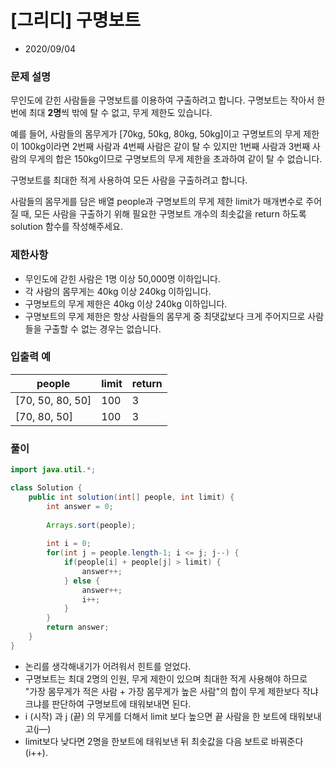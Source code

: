 # [그리디] 구명보트

* 2020/09/04

### **문제 설명**

무인도에 갇힌 사람들을 구명보트를 이용하여 구출하려고 합니다. 구명보트는 작아서 한 번에 최대 **2명**씩 밖에 탈 수 없고, 무게 제한도 있습니다.

예를 들어, 사람들의 몸무게가 [70kg, 50kg, 80kg, 50kg]이고 구명보트의 무게 제한이 100kg이라면 2번째 사람과 4번째 사람은 같이 탈 수 있지만 1번째 사람과 3번째 사람의 무게의 합은 150kg이므로 구명보트의 무게 제한을 초과하여 같이 탈 수 없습니다.

구명보트를 최대한 적게 사용하여 모든 사람을 구출하려고 합니다.

사람들의 몸무게를 담은 배열 people과 구명보트의 무게 제한 limit가 매개변수로 주어질 때, 모든 사람을 구출하기 위해 필요한 구명보트 개수의 최솟값을 return 하도록 solution 함수를 작성해주세요.

### 제한사항

- 무인도에 갇힌 사람은 1명 이상 50,000명 이하입니다.
- 각 사람의 몸무게는 40kg 이상 240kg 이하입니다.
- 구명보트의 무게 제한은 40kg 이상 240kg 이하입니다.
- 구명보트의 무게 제한은 항상 사람들의 몸무게 중 최댓값보다 크게 주어지므로 사람들을 구출할 수 없는 경우는 없습니다.

### 입출력 예

|people|limit|return|
|------|-----|------|
|[70, 50, 80, 50]|100|3|
|[70, 80, 50]|100|3|

### 풀이

```java
import java.util.*;

class Solution {
    public int solution(int[] people, int limit) {
        int answer = 0;
        
        Arrays.sort(people);
        
        int i = 0;
        for(int j = people.length-1; i <= j; j--) {
            if(people[i] + people[j] > limit) {
                answer++;
            } else {
                answer++;
                i++;
            }
        }
        return answer;
    }
}
```

- 논리를 생각해내기가 어려워서 힌트를 얻었다.
- 구명보트는 최대 2명의 인원, 무게 제한이 있으며 최대한 적게 사용해야 하므로  
"가장 몸무게가 적은 사람 + 가장 몸무게가 높은 사람"의 합이 무게 제한보다 작냐 크냐를 판단하여 구명보트에 태워보내면 된다.
- i (시작) 과 j (끝) 의 무게를 더해서 limit 보다 높으면 끝 사람을 한 보트에 태워보내고(j—)
- limit보다 낮다면 2명을 한보트에 태워보낸 뒤 최솟값을 다음 보트로 바꿔준다(i++).
